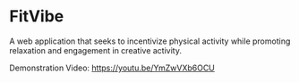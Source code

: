 # FitVibe

A web application that seeks to incentivize physical activity while promoting relaxation and engagement in creative activity. 
 
Demonstration Video: https://youtu.be/YmZwVXb6OCU
